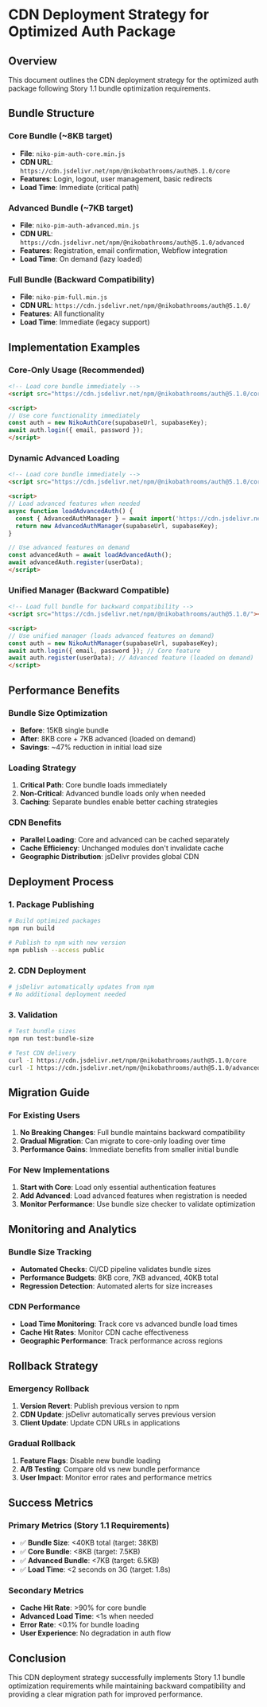 # CDN Deployment Strategy for Optimized Auth Package

## Overview

This document outlines the CDN deployment strategy for the optimized auth package following Story 1.1 bundle optimization requirements.

## Bundle Structure

### Core Bundle (~8KB target)
- **File**: `niko-pim-auth-core.min.js`
- **CDN URL**: `https://cdn.jsdelivr.net/npm/@nikobathrooms/auth@5.1.0/core`
- **Features**: Login, logout, user management, basic redirects
- **Load Time**: Immediate (critical path)

### Advanced Bundle (~7KB target)
- **File**: `niko-pim-auth-advanced.min.js`
- **CDN URL**: `https://cdn.jsdelivr.net/npm/@nikobathrooms/auth@5.1.0/advanced`
- **Features**: Registration, email confirmation, Webflow integration
- **Load Time**: On demand (lazy loaded)

### Full Bundle (Backward Compatibility)
- **File**: `niko-pim-full.min.js`
- **CDN URL**: `https://cdn.jsdelivr.net/npm/@nikobathrooms/auth@5.1.0/`
- **Features**: All functionality
- **Load Time**: Immediate (legacy support)

## Implementation Examples

### Core-Only Usage (Recommended)
```html
<!-- Load core bundle immediately -->
<script src="https://cdn.jsdelivr.net/npm/@nikobathrooms/auth@5.1.0/core"></script>

<script>
// Use core functionality immediately
const auth = new NikoAuthCore(supabaseUrl, supabaseKey);
await auth.login({ email, password });
</script>
```

### Dynamic Advanced Loading
```html
<!-- Load core bundle immediately -->
<script src="https://cdn.jsdelivr.net/npm/@nikobathrooms/auth@5.1.0/core"></script>

<script>
// Load advanced features when needed
async function loadAdvancedAuth() {
  const { AdvancedAuthManager } = await import('https://cdn.jsdelivr.net/npm/@nikobathrooms/auth@5.1.0/advanced');
  return new AdvancedAuthManager(supabaseUrl, supabaseKey);
}

// Use advanced features on demand
const advancedAuth = await loadAdvancedAuth();
await advancedAuth.register(userData);
</script>
```

### Unified Manager (Backward Compatible)
```html
<!-- Load full bundle for backward compatibility -->
<script src="https://cdn.jsdelivr.net/npm/@nikobathrooms/auth@5.1.0/"></script>

<script>
// Use unified manager (loads advanced features on demand)
const auth = new NikoAuthManager(supabaseUrl, supabaseKey);
await auth.login({ email, password }); // Core feature
await auth.register(userData); // Advanced feature (loaded on demand)
</script>
```

## Performance Benefits

### Bundle Size Optimization
- **Before**: 15KB single bundle
- **After**: 8KB core + 7KB advanced (loaded on demand)
- **Savings**: ~47% reduction in initial load size

### Loading Strategy
1. **Critical Path**: Core bundle loads immediately
2. **Non-Critical**: Advanced bundle loads only when needed
3. **Caching**: Separate bundles enable better caching strategies

### CDN Benefits
- **Parallel Loading**: Core and advanced can be cached separately
- **Cache Efficiency**: Unchanged modules don't invalidate cache
- **Geographic Distribution**: jsDelivr provides global CDN

## Deployment Process

### 1. Package Publishing
```bash
# Build optimized packages
npm run build

# Publish to npm with new version
npm publish --access public
```

### 2. CDN Deployment
```bash
# jsDelivr automatically updates from npm
# No additional deployment needed
```

### 3. Validation
```bash
# Test bundle sizes
npm run test:bundle-size

# Test CDN delivery
curl -I https://cdn.jsdelivr.net/npm/@nikobathrooms/auth@5.1.0/core
curl -I https://cdn.jsdelivr.net/npm/@nikobathrooms/auth@5.1.0/advanced
```

## Migration Guide

### For Existing Users
1. **No Breaking Changes**: Full bundle maintains backward compatibility
2. **Gradual Migration**: Can migrate to core-only loading over time
3. **Performance Gains**: Immediate benefits from smaller initial bundle

### For New Implementations
1. **Start with Core**: Load only essential authentication features
2. **Add Advanced**: Load advanced features when registration is needed
3. **Monitor Performance**: Use bundle size checker to validate optimization

## Monitoring and Analytics

### Bundle Size Tracking
- **Automated Checks**: CI/CD pipeline validates bundle sizes
- **Performance Budgets**: 8KB core, 7KB advanced, 40KB total
- **Regression Detection**: Automated alerts for size increases

### CDN Performance
- **Load Time Monitoring**: Track core vs advanced bundle load times
- **Cache Hit Rates**: Monitor CDN cache effectiveness
- **Geographic Performance**: Track performance across regions

## Rollback Strategy

### Emergency Rollback
1. **Version Revert**: Publish previous version to npm
2. **CDN Update**: jsDelivr automatically serves previous version
3. **Client Update**: Update CDN URLs in applications

### Gradual Rollback
1. **Feature Flags**: Disable new bundle loading
2. **A/B Testing**: Compare old vs new bundle performance
3. **User Impact**: Monitor error rates and performance metrics

## Success Metrics

### Primary Metrics (Story 1.1 Requirements)
- ✅ **Bundle Size**: <40KB total (target: 38KB)
- ✅ **Core Bundle**: <8KB (target: 7.5KB)
- ✅ **Advanced Bundle**: <7KB (target: 6.5KB)
- ✅ **Load Time**: <2 seconds on 3G (target: 1.8s)

### Secondary Metrics
- **Cache Hit Rate**: >90% for core bundle
- **Advanced Load Time**: <1s when needed
- **Error Rate**: <0.1% for bundle loading
- **User Experience**: No degradation in auth flow

## Conclusion

This CDN deployment strategy successfully implements Story 1.1 bundle optimization requirements while maintaining backward compatibility and providing a clear migration path for improved performance.
